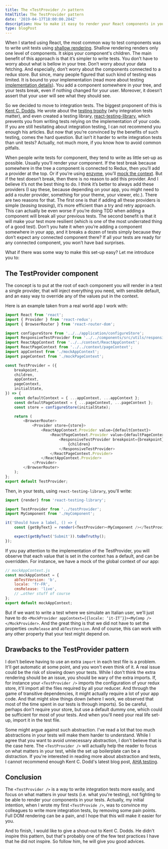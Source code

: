```yaml
---
title: The <TestProvider /> pattern
htmlTitle: The TestProvider pattern
date: '2019-04-17T18:00:00.284Z'
description: How to make it easy to render your React components in your tests
type: blogPost
---
```


When I started using React, the most common way to test components was to write unit tests using [shallow rendering](https://reactjs.org/docs/shallow-renderer.html). Shallow rendering renders only one level of components. It skips your component's children. The main benefit of this approach is that it’s simpler to write tests. You don’t have to worry about what is bellow in your tree. Don’t worry about your data fetching. And especially, don’t worry about the components connected to a redux store. But since, many people figured that such kind of testing was limited. It is bound to your implementation (read more about testing [implementation details](https://kentcdodds.com/blog/testing-implementation-details)). You add a component somewhere in your tree, and your tests break, even if nothing changed for your user. Moreover, it doesn’t assert that your user will see what they should see.

So we decided to move to integration tests. The biggest proponent of this is [Kent C. Dodds](https://kentcdodds.com/). He wrote about the [testing trophy](https://kentcdodds.com/blog/unit-vs-integration-vs-e2e-tests) (why integration tests matter), and even created a testing library, [react-testing-library](https://github.com/kentcdodds/react-testing-library), which prevents you from writing tests relying on the implementation of your code. If you are still hesitating about integration testing, I can not recommend you enough his articles. But now that you’re convinced by the benefits of such testing, comes the hard question. But isn’t it harder to write integration tests than unit tests? Actually, not much more, if you know how to avoid common pitfalls.

When people write tests for component, they tend to write as little set-up as possible. Usually you’ll render your component. If the test break because somewhere in the tree a component is connected to Redux, then you’ll add a provider at the top. Or if you’re using [enzyme](https://github.com/airbnb/enzyme), you’ll [mock the context](https://airbnb.io/enzyme/docs/api/mount.html#arguments). But if the test doesn’t break, then there is no reason to add this provider. And I believe it’s not the best thing to do. I think it’s better to always add these providers (I say these, because depending on your app, you might need to add a router provider, something for your theme, your viewer, etc.). There are two reasons for that. The first one is that if adding all these providers is simple (_teasing teasing_), it’s more efficient than a try and retry approach. This can actually be even worse if you’re doing TDD when adding a component will break all your previous tests. The second benefit is that it will make your test more resilient (which is one of the most underrated thing of a good test). Don’t you hate it when you’re adding a component somewhere in your app, and it breaks a dozen of tests simply because they don’t expect any connected component there? If all your tests are ready for any connected component, you won’t have bad surprises.

What if there was some way to make this set-up easy? Let me introduce you to:

## The TestProvider component

The concept is to put at the root of each component you will render in a test a single provider, that will inject everything you need, with sensible default, and an easy way to override any of the values put in the context.

Here is an example taken from a real world app I work with:

```javascript
import React from 'react';
import { Provider } from 'react-redux';
import { BrowserRouter } from 'react-router-dom';

import configureStore from '../../application/configureStore';
import ResponsiveTestProvider from '../../components/src/utils/responsive/ResponsiveTestProvider.jsx';
import ReactAppContext from '../../context/ReactAppContext';
import ReactPageContext from '../../context/pageContext';
import appContext from './mockAppContext';
import pageContext from './mockPageContext';

const TestProvider = ({
    breakpoint,
    children,
    appContext,
    pageContext,
    initialState,
}) => {
    const defaultContext = { ...appContext, ...appContext };
    const defaultPageContext = { ...pageContext, ...pageContext };
    const store = configureStore(initialState);

    return (
        <BrowserRouter>
            <Provider store={store}>
                <ReactAppContext.Provider value={defaultContext}>
                    <ReactPageContext.Provider value={defaultPageContext}>
                        <ResponsiveTestProvider breakpoint={breakpoint}>
                            {children}
                        </ResponsiveTestProvider>
                    </ReactPageContext.Provider>
                </ReactAppContext.Provider>
            </Provider>
        </BrowserRouter>
    );
};
export default TestProvider;
```

Then, in your tests, using `react-testing-library`, you'll write:

```javascript
import {render} from 'react-testing-library';

import TestProvider from '../testProvider';
import MyComponent from './myComponent';

it('Should have a label, () => {
    const {getByText} = render(<TestProvider><MyComponent /></TestProvider>);

    expect(getByText('Submit')).toBeTruthy();
});
```

If you pay attention to the implementation of the TestProvider, you will observe that each value that is set in the context has a default, and can be overridden. For instance, we have a mock of the global context of our app:

```javascript
// mockAppContext.js
const mockAppContext = {
    abTestVersion: 'b',
    locale: 'fr-FR',
    cmsRelease: 'live',
    // …other stuff of course
};
export default mockAppContext;
```

But if we want to write a test where we simulate an Italian user, we’ll just have to do `<MockProvider appContext={{locale: ‘it-IT’}}><MyComp /></MockProvider>`. And the great thing is that we did not have to set the properties `cmsRelease` and `abTestVersion`. And of course, this can work with any other property that your test might depend on.

## Drawbacks to the TestProvider pattern

I don't believe having to use an extra `import` in each test file is a problem. It'll get automatic at some point, and you won't even think of it. A real issue could be the risk of slowing down your tests. While I don't think the extra rendering should be an issue, you should be wary of the extra imports. If, for instance your `<TestProvider />` imports the configuration of your redux store, it'll import all the files required by all your reducer. And through the game of transitive dependencies, it might actually require a lot of your app code. And that might slow things down (where I work, we observed that most of the time spent in our tests is through imports). So be careful, perhaps don't require your store, but use a default dummy one, which could be sufficient for most of your tests. And when you'll need your real life set-up, import it in the test file.

Some might argue against such abstraction. I've read a lot that too much abstractions in your tests will make them harder to understand. While I agree that you want to avoid unnecessary abstraction, I don't believe that is the case here. The `<TestProvider />` will actually help the reader to focus on what matters in your test, while the set up boilerplate can be a distraction. If you're interested in reading more about abstraction and tests, I cannot recommend enough Kent C. Dodd's latest blog post, [AHA testing](https://kentcdodds.com/blog/aha-testing).

## Conclusion

The `<TestProvider />` is a way to write integration tests more easily, and focus on what matters in your tests (i.e. what you're testing), not fighting to be able to render your components in your tests. Actually, my initial intention, when I wrote my first `<TestProvide />`, was to convince my colleagues to write more integration tests, by removing some pain points. Full DOM rendering can be a pain, and I hope that this will make it easier for you.

And to finish, I would like to give a shout-out to Kent C. Dodds. He didn't inspire this pattern, but that's probably one of the few test practices I have that he did not inspire. So follow him, he will give you good advices.
